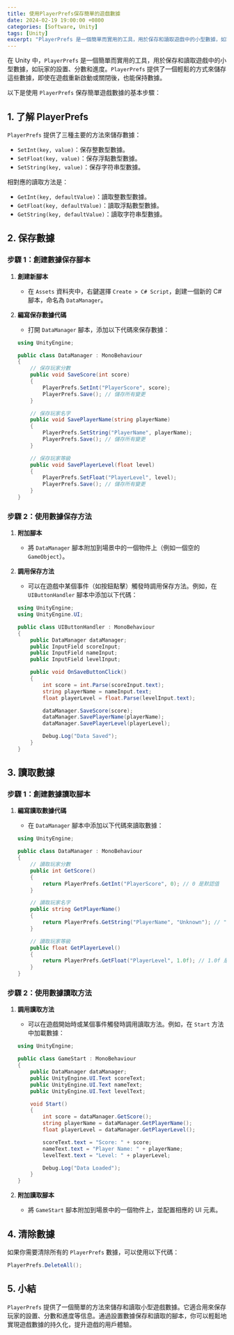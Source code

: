 ```yaml
---
title: 使用PlayerPrefs保存簡單的遊戲數據
date: 2024-02-19 19:00:00 +0800
categories: [Software, Unity]
tags: [Unity] 
excerpt: "PlayerPrefs 是一個簡單而實用的工具，用於保存和讀取遊戲中的小型數據，如玩家的設置、分數和進度"
---
```


在 Unity 中，`PlayerPrefs` 是一個簡單而實用的工具，用於保存和讀取遊戲中的小型數據，如玩家的設置、分數和進度。`PlayerPrefs` 提供了一個輕鬆的方式來儲存這些數據，即使在遊戲重新啟動或關閉後，也能保持數據。

以下是使用 `PlayerPrefs` 保存簡單遊戲數據的基本步驟：

## **1. 了解 PlayerPrefs**

`PlayerPrefs` 提供了三種主要的方法來儲存數據：
- `SetInt(key, value)`：保存整數型數據。
- `SetFloat(key, value)`：保存浮點數型數據。
- `SetString(key, value)`：保存字符串型數據。

相對應的讀取方法是：
- `GetInt(key, defaultValue)`：讀取整數型數據。
- `GetFloat(key, defaultValue)`：讀取浮點數型數據。
- `GetString(key, defaultValue)`：讀取字符串型數據。

## **2. 保存數據**

### **步驟 1：創建數據保存腳本**

1. **創建新腳本**
   - 在 `Assets` 資料夾中，右鍵選擇 `Create > C# Script`，創建一個新的 C# 腳本，命名為 `DataManager`。

2. **編寫保存數據代碼**
   - 打開 `DataManager` 腳本，添加以下代碼來保存數據：

   ```csharp
   using UnityEngine;

   public class DataManager : MonoBehaviour
   {
       // 保存玩家分數
       public void SaveScore(int score)
       {
           PlayerPrefs.SetInt("PlayerScore", score);
           PlayerPrefs.Save(); // 儲存所有變更
       }

       // 保存玩家名字
       public void SavePlayerName(string playerName)
       {
           PlayerPrefs.SetString("PlayerName", playerName);
           PlayerPrefs.Save(); // 儲存所有變更
       }

       // 保存玩家等級
       public void SavePlayerLevel(float level)
       {
           PlayerPrefs.SetFloat("PlayerLevel", level);
           PlayerPrefs.Save(); // 儲存所有變更
       }
   }
   ```

### **步驟 2：使用數據保存方法**

1. **附加腳本**
   - 將 `DataManager` 腳本附加到場景中的一個物件上（例如一個空的 `GameObject`）。

2. **調用保存方法**
   - 可以在遊戲中某個事件（如按鈕點擊）觸發時調用保存方法。例如，在 `UIButtonHandler` 腳本中添加以下代碼：

   ```csharp
   using UnityEngine;
   using UnityEngine.UI;

   public class UIButtonHandler : MonoBehaviour
   {
       public DataManager dataManager;
       public InputField scoreInput;
       public InputField nameInput;
       public InputField levelInput;

       public void OnSaveButtonClick()
       {
           int score = int.Parse(scoreInput.text);
           string playerName = nameInput.text;
           float playerLevel = float.Parse(levelInput.text);

           dataManager.SaveScore(score);
           dataManager.SavePlayerName(playerName);
           dataManager.SavePlayerLevel(playerLevel);

           Debug.Log("Data Saved");
       }
   }
   ```

## **3. 讀取數據**

### **步驟 1：創建數據讀取腳本**

1. **編寫讀取數據代碼**
   - 在 `DataManager` 腳本中添加以下代碼來讀取數據：

   ```csharp
   using UnityEngine;

   public class DataManager : MonoBehaviour
   {
       // 讀取玩家分數
       public int GetScore()
       {
           return PlayerPrefs.GetInt("PlayerScore", 0); // 0 是默認值
       }

       // 讀取玩家名字
       public string GetPlayerName()
       {
           return PlayerPrefs.GetString("PlayerName", "Unknown"); // "Unknown" 是默認值
       }

       // 讀取玩家等級
       public float GetPlayerLevel()
       {
           return PlayerPrefs.GetFloat("PlayerLevel", 1.0f); // 1.0f 是默認值
       }
   }
   ```

### **步驟 2：使用數據讀取方法**

1. **調用讀取方法**
   - 可以在遊戲開始時或某個事件觸發時調用讀取方法。例如，在 `Start` 方法中加載數據：

   ```csharp
   using UnityEngine;

   public class GameStart : MonoBehaviour
   {
       public DataManager dataManager;
       public UnityEngine.UI.Text scoreText;
       public UnityEngine.UI.Text nameText;
       public UnityEngine.UI.Text levelText;

       void Start()
       {
           int score = dataManager.GetScore();
           string playerName = dataManager.GetPlayerName();
           float playerLevel = dataManager.GetPlayerLevel();

           scoreText.text = "Score: " + score;
           nameText.text = "Player Name: " + playerName;
           levelText.text = "Level: " + playerLevel;

           Debug.Log("Data Loaded");
       }
   }
   ```

2. **附加讀取腳本**
   - 將 `GameStart` 腳本附加到場景中的一個物件上，並配置相應的 UI 元素。

## **4. 清除數據**

如果你需要清除所有的 `PlayerPrefs` 數據，可以使用以下代碼：

```csharp
PlayerPrefs.DeleteAll();
```

## **5. 小結**

`PlayerPrefs` 提供了一個簡單的方法來儲存和讀取小型遊戲數據。它適合用來保存玩家的設置、分數和進度等信息。通過設置數據保存和讀取的腳本，你可以輕鬆地實現遊戲數據的持久化，提升遊戲的用戶體驗。
